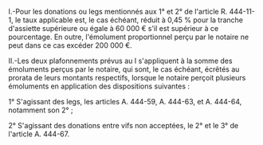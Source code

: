 I.-Pour les donations ou legs mentionnés aux 1° et 2° de l'article R. 444-11-1, le taux applicable est, le cas échéant, réduit à 0,45 % pour la tranche d'assiette supérieure ou égale à 60 000 € s'il est supérieur à ce pourcentage. En outre, l'émolument proportionnel perçu par le notaire ne peut dans ce cas excéder 200 000 €.

II.-Les deux plafonnements prévus au I s'appliquent à la somme des émoluments perçus par le notaire, qui sont, le cas échéant, écrêtés au prorata de leurs montants respectifs, lorsque le notaire perçoit plusieurs émoluments en application des dispositions suivantes :

1° S'agissant des legs, les articles A. 444-59, A. 444-63, et A. 444-64, notamment son 2° ;

2° S'agissant des donations entre vifs non acceptées, le 2° et le 3° de l'article A. 444-67.
